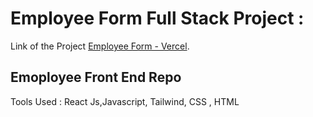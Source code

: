 # Employee Form Full Stack Project :

Link of the Project [Employee Form - Vercel](https://form-employee.vercel.app/).

## Emoployee Front End Repo

Tools Used :
React Js,Javascript, Tailwind, CSS , HTML

